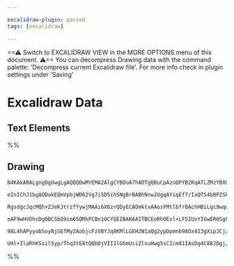 ```yaml
---

excalidraw-plugin: parsed
tags: [excalidraw]

---
```

==⚠  Switch to EXCALIDRAW VIEW in the MORE OPTIONS menu of this document. ⚠== You can decompress Drawing data with the command palette: 'Decompress current Excalidraw file'. For more info check in plugin settings under 'Saving'


# Excalidraw Data
## Text Elements
%%
## Drawing
```compressed-json
N4KAkARALgngDgUwgLgAQQQDwMYEMA2AlgCYBOuA7hADTgQBuCpAzoQPYB2KqATLZMzYBXUtiRoIACyhQ4zZAHoFAc0JRJQgEYA6bGwC2CgF7N6hbEcK4OCtptbErHALRY8RMpWdx8Q1TdIEfARcZgRmBShcZQUebQBWbQAGGjoghH0EDihmbgBtcDBQMBKIEm4IXABGADEARQB5ADkASQBmVJLIWEQKqCwoTtLMbmcq/lKYUfiAFm0AThn4tqqe

eInIChJ1bgAODakEQmVpbjWD62Vg7iSD5ihSNgBrBABhNnw2UgqAYiqEf7/IaQTS4bBPZSPIQcYjvT7fCQPazMOC4QLZYEQABmhHw+AAyrBrhJBB5MfdHi8AOrbSRnO4PZ4IQkwYnoUnlA5Qk4ccK5NDjQqQNio7BqKYCpK3IUQSHCOAtYj81B5AC6Byx5Eyiu4HCEeIOhBhWAquBSXOEMN5zGVeoNMrCCGI3AAbIsAOwu93u+LSroMJisTjcNoH

RgsdgcJqcMQh+ZJeKJtrzfYywjMAAi6X6zrQDyECAOmktxAAosFMtlbfr8AchHBiLgc9wqu6eC74q2krtljxBf6iBwnrqawdPuCndwsQQwgd+phBhJMeQKAAVAYVTFYzhQfGEIziXh+0rb7I1XD6XES1DrGXzqAAQSIyi4EmCWMGYaYUHMBCfx1fdAoBFTE9GyXAjSYHU0DtWsZS+Y4jQIdcF03C4hGAgAlcJ90PfNCxlQcEAACSOE5F1QKptDWQ

oAF9wHVOhcDgOBCSbQ9im6SQMkPCBn1OCYGEIBAKAAITBCEoRhOEvl+LF5IUoYIGwER0SgFp+n0QlKTeD5ZIkP4ASMpSVNINSNIycTwTlaFYT0hEgPIDgUTRLJP0KZTVLciz9BqXECSJXiOWdQTTPMzTtKZGliB2NA+A8sLvIixkXhZNkIGCkyvOyHzMOEHk+RbULsvUzSGlFcUWylYqzKSjIah3c9L3wa9b1KRKcs0hrsj3A8zmPTzas6jIUMfZ

9AL4hAPyyobSoyNjSEfMy2AobjcFzVBYJq8KMlLGEH2W1aQg2ypDpmnb9AOx413gXipJCjzmGwR48QADRDZNBKel78AATQ+qiExmF1dh9QSjDYAxuE4yB6AIAsWzo7a6v0PLbOtZUIHupTIRIXrDx4AbceIQkEDgbg2sgYmAFk2GIBA9twTRgg26d8FnDziZkhyYYgUSPhO0hlFBAAKPt3WoXhW0l8XJaSBIAEpMWw5R9TRCohdFng2luXgdZl/X

UHl+IlaRhKSsil5yp/Thq3tE8tQQbDjVII1lGhmUsiZlnuHwg5sCIcm81IAsDg4C88JDgj/WEKAiN9qOzdKOwACsEGwHJ8XDuBafpxnmcnNA2Y50owR/RhV0h/APf9HogvSDPI1AoR7gMVdbpHe3SnHF5WZnaPu9CR9G4rqvO/wOjwFo/hsVxcJofo2igA==
```
%%